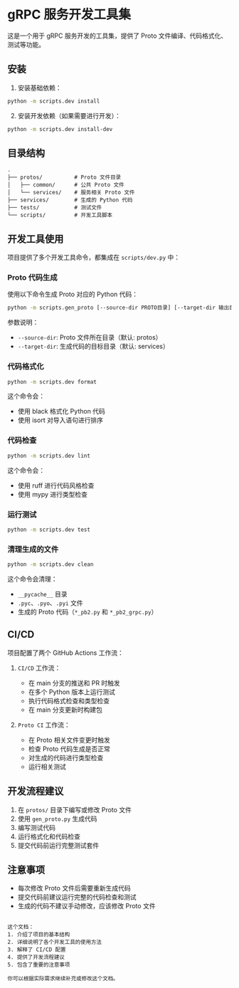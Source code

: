# gRPC 服务开发工具集

这是一个用于 gRPC 服务开发的工具集，提供了 Proto 文件编译、代码格式化、测试等功能。

## 安装

1. 安装基础依赖：
```bash
python -m scripts.dev install
```

2. 安装开发依赖（如果需要进行开发）：
```bash
python -m scripts.dev install-dev
```

## 目录结构

```
.
├── protos/          # Proto 文件目录
│   ├── common/      # 公共 Proto 文件
│   └── services/    # 服务相关 Proto 文件
├── services/        # 生成的 Python 代码
├── tests/           # 测试文件
└── scripts/         # 开发工具脚本
```

## 开发工具使用

项目提供了多个开发工具命令，都集成在 `scripts/dev.py` 中：

### Proto 代码生成

使用以下命令生成 Proto 对应的 Python 代码：

```bash
python -m scripts.gen_proto [--source-dir PROTO目录] [--target-dir 输出目录]
```

参数说明：
- `--source-dir`: Proto 文件所在目录（默认: protos）
- `--target-dir`: 生成代码的目标目录（默认: services）

### 代码格式化

```bash
python -m scripts.dev format
```

这个命令会：
- 使用 black 格式化 Python 代码
- 使用 isort 对导入语句进行排序

### 代码检查

```bash
python -m scripts.dev lint
```

这个命令会：
- 使用 ruff 进行代码风格检查
- 使用 mypy 进行类型检查

### 运行测试

```bash
python -m scripts.dev test
```

### 清理生成的文件

```bash
python -m scripts.dev clean
```

这个命令会清理：
- `__pycache__` 目录
- `.pyc`、`.pyo`、`.pyi` 文件
- 生成的 Proto 代码（`*_pb2.py` 和 `*_pb2_grpc.py`）

## CI/CD

项目配置了两个 GitHub Actions 工作流：

1. `CI/CD` 工作流：
   - 在 main 分支的推送和 PR 时触发
   - 在多个 Python 版本上运行测试
   - 执行代码格式检查和类型检查
   - 在 main 分支更新时构建包

2. `Proto CI` 工作流：
   - 在 Proto 相关文件变更时触发
   - 检查 Proto 代码生成是否正常
   - 对生成的代码进行类型检查
   - 运行相关测试

## 开发流程建议

1. 在 `protos/` 目录下编写或修改 Proto 文件
2. 使用 `gen_proto.py` 生成代码
3. 编写测试代码
4. 运行格式化和代码检查
5. 提交代码前运行完整测试套件

## 注意事项

- 每次修改 Proto 文件后需要重新生成代码
- 提交代码前建议运行完整的代码检查和测试
- 生成的代码不建议手动修改，应该修改 Proto 文件
```

这个文档：
1. 介绍了项目的基本结构
2. 详细说明了各个开发工具的使用方法
3. 解释了 CI/CD 配置
4. 提供了开发流程建议
5. 包含了重要的注意事项

你可以根据实际需求继续补充或修改这个文档。
